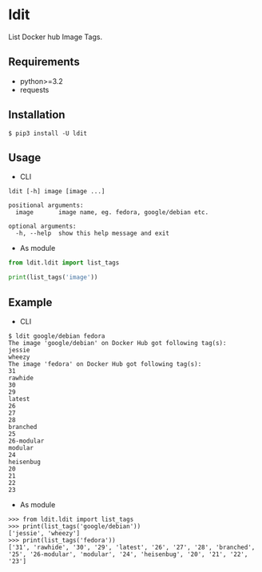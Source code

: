 # ldit

List Docker hub Image Tags.

## Requirements

- python>=3.2
- requests

## Installation

```
$ pip3 install -U ldit
```

## Usage

- CLI

```
ldit [-h] image [image ...]

positional arguments:
  image       image name, eg. fedora, google/debian etc.

optional arguments:
  -h, --help  show this help message and exit
```

- As module

```python
from ldit.ldit import list_tags

print(list_tags('image'))
```

## Example

- CLI

```
$ ldit google/debian fedora
The image 'google/debian' on Docker Hub got following tag(s):
jessie
wheezy
The image 'fedora' on Docker Hub got following tag(s):
31
rawhide
30
29
latest
26
27
28
branched
25
26-modular
modular
24
heisenbug
20
21
22
23
```

- As module

```
>>> from ldit.ldit import list_tags
>>> print(list_tags('google/debian'))
['jessie', 'wheezy']
>>> print(list_tags('fedora'))
['31', 'rawhide', '30', '29', 'latest', '26', '27', '28', 'branched', '25', '26-modular', 'modular', '24', 'heisenbug', '20', '21', '22', '23']
```
